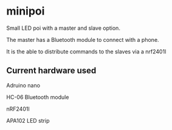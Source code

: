 # minipoi
Small LED poi with a master and slave option.

The master has a Bluetooth module to connect with a phone.

It is the able to distribute commands to the slaves  via a nrf2401l



## Current hardware used

Adruino nano

HC-06 Bluetooth module

nRF2401l

APA102 LED strip
